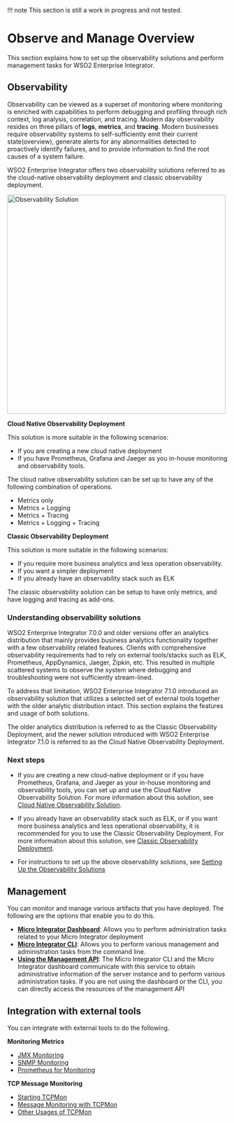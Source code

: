 !!! note
    This section is still a work in progress and not tested.

# Observe and Manage Overview

This section explains how to set up the observability solutions and perform management tasks for WSO2 Enterprise Integrator.

## Observability

Observability can be viewed as a superset of monitoring where monitoring is enriched with capabilities to perform debugging and profiling through rich context, log analysis, correlation, and tracing. Modern day observability resides on three pillars of **logs**, **metrics**, and **tracing**. Modern businesses require observability systems to self-sufficiently emit their current state(overview), generate alerts for any abnormalities detected to proactively identify failures, and to provide information to find the root causes of a system failure.

WSO2 Enterprise Integrator offers two observability solutions referred to as the cloud-native observability deployment and classic observability deployment.

<img src="../../assets/img/observability/observability-mi.png" title="Observability Solution" width="500" alt="Observability Solution"/>

**Cloud Native Observability Deployment**

This solution is more suitable in the following scenarios:

- If you are creating a new cloud native deployment
- If you have Prometheus, Grafana and Jaeger as you in-house monitoring and observability tools.

The cloud native observability solution can be set up to have any of the following combination of operations.

- Metrics only
- Metrics + Logging
- Metrics + Tracing
- Metrics + Logging + Tracing

**Classic Observability Deployment**

This solution is more suitable in the following scenarios:
    
- If you require more business analytics and less operation observability.    
- If you want a simpler deployment
- If you already have an observability stack such as ELK

The classic observability solution can be setup to have only metrics, and have logging and tracing as add-ons.

### Understanding observability solutions

WSO2 Enterprise Integrator 7.0.0 and older versions offer an analytics distribution that mainly provides business analytics functionality together with a few observability related features. Clients with comprehensive observability requirements had to rely on external tools/stacks such as ELK, Prometheus, AppDynamics, Jaeger, Zipkin, etc. This resulted in multiple scattered systems to observe the system where debugging and troubleshooting were not sufficiently stream-lined.

To address that limitation, WSO2 Enterprise Integrator 7.1.0 introduced an observability solution that utilizes a selected set of external tools together with the older analytic distribution intact. This section explains the features and usage of both solutions. 

The older analytics distribution is referred to as the Classic Observability Deployment, and the newer solution introduced with WSO2 Enterprise Integrator 7.1.0 is referred to as the Cloud Native Observability Deployment.

### Next steps

* If you are creating a new cloud-native deployment or if you have Prometheus, Grafana, and Jaeger as your in-house monitoring and observability tools, you can set  up and use the Cloud Native Observability Solution. For more information about this solution, see [Cloud Native Observability Solution](/cloud-native-observability-dashboards.md).

* If you already have an observability stack such as ELK, or if you want more business analytics and less operational observability, it is recommended for you to use the Classic Observability Deployment. For more information about this solution, see [Classic Observability Deployment](/using-the-analytics-dashboard.md).

* For instructions to set up the above observability solutions, see [Setting Up the Observability Solutions](../setup/observability/setting-up-minimum-basic-observability-deployment.md)

## Management

You can monitor and manage various artifacts that you have deployed. The following are the options that enable you to do this.

- **[Micro Integrator Dashboard](/working-with-monitoring-dashboard.md)**: Allows you to perform administration tasks related to your Micro Integrator deployment
- **[Micro Integrator CLI](/using-the-command-line-interface.md)**: Allows you to perform various management and administration tasks from the command line.
- **[Using the Management API](/working-with-management-api.md)**: The Micro Integrator CLI and the Micro Integrator dashboard communicate with this service to obtain administrative information of the server instance and to perform various administration tasks. If you are not using the dashboard or the CLI, you can directly access the resources of the management API

## Integration with external tools

You can integrate with external tools to do the following.

**Monitoring Metrics**

- [JMX Monitoring](/jmx_monitoring.md)
- [SNMP Monitoring](/snmp_monitoring.md)
- [Prometheus for Monitoring](/monitoring_with_prometheus.md)

**TCP Message Monitoring**

- [Starting TCPMon](/tcp/starting_tcp_mon.md)
- [Message Monitoring with TCPMon](/tcp/message_monitoring_with_tcpmon.md)
- [Other Usages of TCPMon](/tcp/other_usages_of_tcpmon.md)
